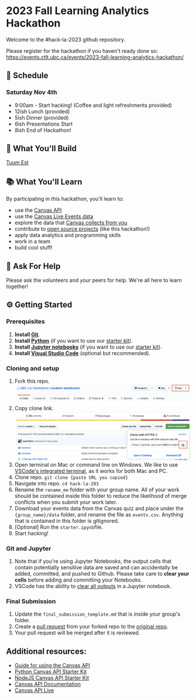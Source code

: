 # 2023 Fall Learning Analytics Hackathon
Welcome to the #hack-la-2023 github repository.

Please register for the hackathon if you haven't ready done so: https://events.ctlt.ubc.ca/events/2023-fall-learning-analytics-hackathon/

## 📅 Schedule
### Saturday Nov 4th
* 9:00am - Start hacking! (Coffee and light refreshments provided)
* 12ish Lunch (provided)
* 5ish Dinner (provided)
* 6ish Presentations Start
* 8ish End of Hackathon!

## 🔨 What You'll Build
[Tuum Est](http://100.ubc.ca/timeline/the-ubc-motto-and-crest-are-created/)

## 📚 What You'll Learn
By participating in this hackathon, you'll learn to:
* use the [Canvas API](https://canvas.instructure.com/doc/api/)
* use the [Canvas Live Events data](https://canvas.instructure.com/doc/api/file.data_service_introduction.html)
* explore the data that [Canvas collects from you](https://learninganalytics.ubc.ca/ethics-policy/students-learning-analytics-and-privacy/)
* contribute to [open source projects](https://docs.github.com/en/get-started/quickstart/contributing-to-projects) (like this hackathon!)
* apply data analytics and programming skills
* work in a team
* build cool stuff!

## 🤔 Ask For Help
Please ask the volunteers and your peers for help. We're all here to learn together!

## ⚙️ Getting Started
### Prerequisites
1. **Install [Git](https://git-scm.com/downloads)**.
1. **Install [Python](https://www.python.org/)** (if you want to use our [starter kit](./starter_kit/starter.ipynb)).
1. **Install [Jupyter notebooks](https://jupyter.org/install)** (if you want to use our [starter kit](./starter_kit/starter.ipynb)).
1. **Install [Visual Studio Code](https://code.visualstudio.com/)** (optional but recommended).

### Cloning and setup
1. Fork this repo.
![fork](./_imgs/fork.png)
1. Copy clone link.
![clone](./_imgs/clone.png)
1. Open terminal on Mac or command line on Windows. We like to use [VSCode's integrated terminal](https://code.visualstudio.com/docs/editor/integrated-terminal), as it works for both Mac and PC.
1. Clone repo. `git clone {paste URL you copied}`
1. Navigate into repo. `cd hack-la-203`
1. Rename the `rename_me` folder with your group name. All of your work should be contained inside this folder to reduce the likelihood of merge conflicts when you submit your work later. 
1. Download your events data from the Canvas quiz and place under the `{group_name}/data` folder, and rename the file as `events.csv`. Anything that is contained in this folder is gitignored.
1. [Optional] Run the `starter.ipynb`file.
1. Start hacking!

### Git and Jupyter
1. Note that if you're using Jupyter Notebooks, the output cells that contain potentially sensitive data are saved and can accidentally be added, committed, and pushed to Github. Please take care to **clear your cells** before adding and committing your Notebooks. 
1. VSCode has the ability to [clear all outputs](https://code.visualstudio.com/docs/datascience/jupyter-notebooks#_clear-output-or-restartinterrupt-the-kernel) in a Jupyter notebook.

### Final Submission
1. Update the `final_submission_template.md` that is inside your group's folder. 
1. Create a [pull request](https://docs.github.com/en/pull-requests/collaborating-with-pull-requests/proposing-changes-to-your-work-with-pull-requests/creating-a-pull-request) from your forked repo to the [original repo](https://github.com/UBC-LA-Hackathon/hack-la-2023).
1. Your pull request will be merged after it is reviewed.  

## Additional resources:
- [Guide for using the Canvas API](https://learninganalytics.ubc.ca/for-students/canvas-api/)
- [Python Canvas API Starter Kit](https://github.com/ubc/getting-started-with-the-canvas-api-with-python)
- [NodeJS Canvas API Starter Kit](https://github.com/ubc/getting-started-with-the-canvas-api-with-node)
- [Canvas API Documentation](https://canvas.instructure.com/doc/api/)
- [Canvas API Live](https://canvas.ubc.ca/doc/api/live#!/)
